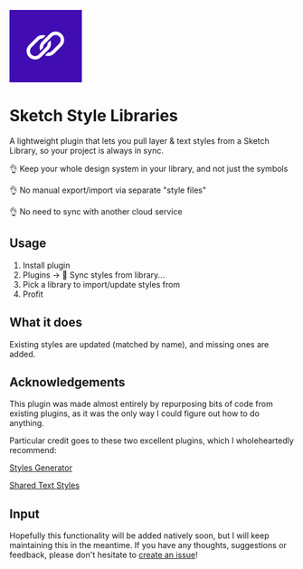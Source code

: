 ![Icon](assets/icon.svg)

# Sketch Style Libraries

A lightweight plugin that lets you pull layer & text styles from a Sketch Library, so your project is always in sync.

👌 Keep your whole design system in your library, and not just the symbols

👌 No manual export/import via separate "style files"

👌 No need to sync with another cloud service 


## Usage

1. Install plugin
2. Plugins -> 🔗 Sync styles from library...
3. Pick a library to import/update styles from
4. Profit


## What it does

Existing styles are updated (matched by name), and missing ones are added.


## Acknowledgements

This plugin was made almost entirely by repurposing bits of code from existing plugins, as it was the only way I could figure out how to do anything. 

Particular credit goes to these two excellent plugins, which I wholeheartedly recommend:

[Styles Generator](https://github.com/lucaorio/sketch-styles-generator)

[Shared Text Styles](https://github.com/nilshoenson/shared-text-styles)


## Input

Hopefully this functionality will be added natively soon, but I will keep maintaining this in the meantime. If you have any thoughts, suggestions or feedback, please don't hesitate to [create an issue](https://github.com/sigtm/sketch-style-libraries/issues)!
